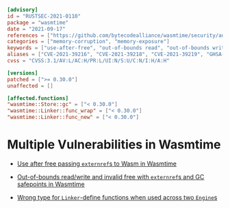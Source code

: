 ```toml
[advisory]
id = "RUSTSEC-2021-0110"
package = "wasmtime"
date = "2021-09-17"
references = ["https://github.com/bytecodealliance/wasmtime/security/advisories/GHSA-v4cp-h94r-m7xf", "https://github.com/bytecodealliance/wasmtime/security/advisories/GHSA-4873-36h9-wv49", "https://github.com/bytecodealliance/wasmtime/security/advisories/GHSA-q879-9g95-56mx"]
categories = ["memory-corruption", "memory-exposure"]
keywords = ["use-after-free", "out-of-bounds read", "out-of-bounds write", "Wasm", "garbage collection"]
aliases = ["CVE-2021-39216", "CVE-2021-39218", "CVE-2021-39219", "GHSA-4873-36h9-wv49", "GHSA-q879-9g95-56mx", "GHSA-v4cp-h94r-m7xf"]
cvss = "CVSS:3.1/AV:L/AC:H/PR:L/UI:N/S:U/C:N/I:H/A:H"

[versions]
patched = [">= 0.30.0"]
unaffected = []

[affected.functions]
"wasmtime::Store::gc" = ["< 0.30.0"]
"wasmtime::Linker::func_wrap" = ["< 0.30.0"]
"wasmtime::Linker::func_new" = ["< 0.30.0"]
```

# Multiple Vulnerabilities in Wasmtime

* [Use after free passing `externref`s to Wasm in
  Wasmtime](https://github.com/bytecodealliance/wasmtime/security/advisories/GHSA-v4cp-h94r-m7xf)

* [Out-of-bounds read/write and invalid free with `externref`s and GC safepoints
  in
  Wasmtime](https://github.com/bytecodealliance/wasmtime/security/advisories/GHSA-4873-36h9-wv49)

* [Wrong type for `Linker`-define functions when used across two
  `Engine`s](https://github.com/bytecodealliance/wasmtime/security/advisories/GHSA-q879-9g95-56mx)
